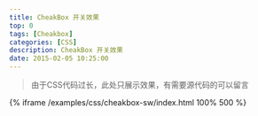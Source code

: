 ```yaml
---
title: CheakBox 开关效果
top: 0
tags: [Cheakbox]
categories: [CSS]
description: CheakBox 开关效果
date: 2015-02-05 10:25:00
---
```


> 由于CSS代码过长，此处只展示效果，有需要源代码的可以留言

{% iframe /examples/css/cheakbox-sw/index.html 100% 500 %}
